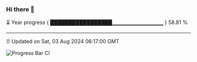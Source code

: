 ### Hi there 👋

⏳ Year progress { █████████████████▁▁▁▁▁▁▁▁▁▁▁▁▁ } 58.81 %

---

⏰ Updated on Sat, 03 Aug 2024 06:17:00 GMT

![Progress Bar CI](https://github.com/liununu/liununu/workflows/Progress%20Bar%20CI/badge.svg)
